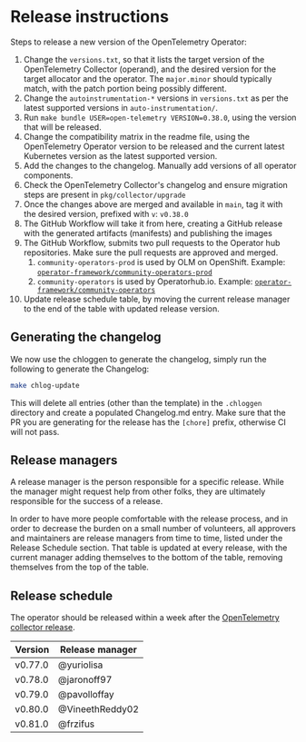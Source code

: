 # Release instructions

Steps to release a new version of the OpenTelemetry Operator:

1. Change the `versions.txt`, so that it lists the target version of the OpenTelemetry Collector (operand), and the desired version for the target allocator and the operator. The `major.minor` should typically match, with the patch portion being possibly different.
2. Change the `autoinstrumentation-*` versions in `versions.txt` as per the latest supported versions in `auto-instrumentation/`. 
3. Run `make bundle USER=open-telemetry VERSION=0.38.0`, using the version that will be released.
4. Change the compatibility matrix in the readme file, using the OpenTelemetry Operator version to be released and the current latest Kubernetes version as the latest supported version.
5. Add the changes to the changelog. Manually add versions of all operator components.
6. Check the OpenTelemetry Collector's changelog and ensure migration steps are present in `pkg/collector/upgrade`
7. Once the changes above are merged and available in `main`, tag it with the desired version, prefixed with `v`: `v0.38.0`
8. The GitHub Workflow will take it from here, creating a GitHub release with the generated artifacts (manifests) and publishing the images
9. The GitHub Workflow, submits two pull requests to the Operator hub repositories. Make sure the pull requests are approved and merged.
   1. `community-operators-prod` is used by OLM on OpenShift. Example: [`operator-framework/community-operators-prod`](https://github.com/redhat-openshift-ecosystem/community-operators-prod/pull/494)
   1. `community-operators` is used by Operatorhub.io. Example: [`operator-framework/community-operators`](https://github.com/k8s-operatorhub/community-operators/pull/461)
10. Update release schedule table, by moving the current release manager to the end of the table with updated release version.

## Generating the changelog

We now use the chloggen to generate the changelog, simply run the following to generate the Changelog:

```bash
make chlog-update
```

This will delete all entries (other than the template) in the `.chloggen` directory and create a populated Changelog.md entry. Make sure that the PR you are generating for the release has the `[chore]` prefix, otherwise CI will not pass.


## Release managers

A release manager is the person responsible for a specific release. While the manager might request help from other folks, they are ultimately responsible for the success of a release.

In order to have more people comfortable with the release process, and in order to decrease the burden on a small number of volunteers, all approvers and maintainers are release managers from time to time, listed under the Release Schedule section. That table is updated at every release, with the current manager adding themselves to the bottom of the table, removing themselves from the top of the table.

## Release schedule

The operator should be released within a week after the [OpenTelemetry collector release](https://github.com/open-telemetry/opentelemetry-collector/blob/main/docs/release.md#release-schedule).

| Version | Release manager |
|---------|-----------------|
| v0.77.0 | @yuriolisa      |
| v0.78.0 | @jaronoff97     |
| v0.79.0 | @pavolloffay    |
| v0.80.0 | @VineethReddy02 |
| v0.81.0 | @frzifus        |
